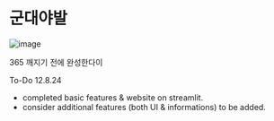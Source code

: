 # 군대야발
![image](https://github.com/user-attachments/assets/850b8a72-a63a-4aa0-bd83-45047d1faf47)

365 깨지기 전에 완성한다이

To-Do
12.8.24
- completed basic features & website on streamlit.
- consider additional features (both UI & informations) to be added.
